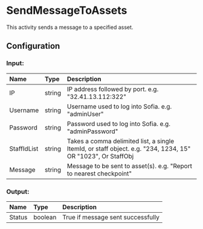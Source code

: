 # SendMessageToAssets

This activity sends a message to a specified asset.

## Configuration

### Input:

| Name        | Type   | Description                                                                                                 |
| :---------- | :----- | :---------------------------------------------------------------------------------------------------------- |
| IP          | string | IP address followed by port. e.g. "32.41.13.112:322"                                                        |
| Username    | string | Username used to log into Sofia. e.g. "adminUser"                                                           |
| Password    | string | Password used to log into Sofia. e.g. "adminPassword"                                                       |
| StaffIdList | string | Takes a comma delimited list, a single ItemId, or staff object. e.g. "234, 1234, 15" OR "1023", Or StaffObj |
| Message     | string | Message to be sent to asset(s). e.g. "Report to nearest checkpoint"                                         |

### Output:

| Name   | Type    | Description                       |
| :----- | :------ | :-------------------------------- |
| Status | boolean | True if message sent successfully |
